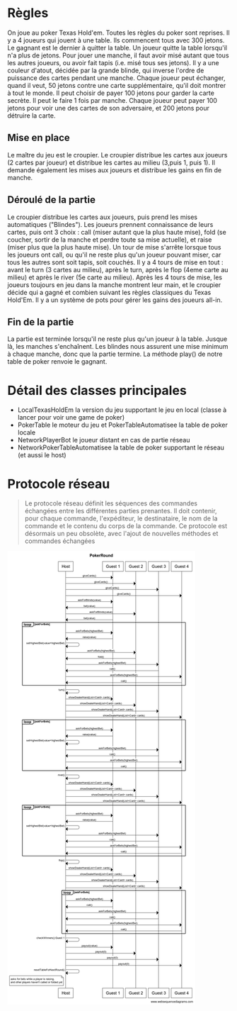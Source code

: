 # Règles

On joue au poker Texas Hold'em. Toutes les règles du poker sont reprises. Il y a 4 joueurs qui jouent à une table. Ils commencent tous avec 300 jetons. Le gagnant est
le dernier à quitter la table. Un joueur quitte la table lorsqu'il n'a plus de jetons. Pour jouer une manche, il faut avoir misé autant que tous les autres joueurs, ou avoir fait tapis (i.e. misé tous ses jetons).
Il y a une couleur d'atout, décidée par la grande blinde, qui inverse l'ordre de puissance des cartes pendant une manche. Chaque joueur peut échanger, quand il veut, 50 jetons contre une carte supplémentaire, qu'il doit montrer à tout le monde. Il peut choisir de payer 100 jetons pour garder la carte secrète. Il peut le faire 1 fois par manche. Chaque joueur peut payer 100 jetons pour voir une des cartes de son adversaire, et 200 jetons pour détruire la carte.
## Mise en place

Le maître du jeu est le croupier. Le croupier distribue les cartes aux joueurs (2 cartes par joueur) et distribue les cartes au milieu (3,puis 1, puis 1). Il demande également les mises aux joueurs et distribue les gains en fin de manche.

## Déroulé de la partie

Le croupier distribue les cartes aux joueurs, puis prend les mises automatiques ("Blindes"). Les joueurs prennent connaissance de leurs cartes, puis ont 3 choix : call (miser autant que la plus haute mise), fold (se coucher, sortir de la manche et perdre toute sa mise actuelle), et raise (miser plus que la plus haute mise). Un tour de mise s'arrête lorsque tous les joueurs ont call, ou qu'il ne reste plus qu'un joueur pouvant miser, car tous les autres sont soit tapis, soit couchés. Il y a 4 tours de mise en tout : avant le turn (3 cartes au milieu), après le turn, après le flop (4eme carte au milieu) et après le river (5e carte au milieu). Après les 4 tours de mise, les joueurs toujours en jeu dans la manche montrent leur main, et le croupier décide qui a gagné et combien suivant les règles classiques du Texas Hold'Em. Il y a un système de pots pour gérer les gains des joueurs all-in.


## Fin de la partie

La partie est terminée lorsqu'il ne reste plus qu'un joueur à la table. Jusque là, les manches s'enchaînent. Les blindes nous assurent une mise minimum à chaque manche, donc que la partie termine.
La méthode play() de notre table de poker renvoie le gagnant.

# Détail des classes principales


   * LocalTexasHoldEm la version du jeu supportant le jeu en local (classe à lancer pour voir une game de poker)
   * PokerTable le moteur du jeu et PokerTableAutomatisee la table de poker locale
   * NetworkPlayerBot le joueur distant en cas de partie réseau
   * NetworkPokerTableAutomatisee la table de poker supportant le réseau (et aussi le host)

# Protocole réseau



> Le protocole réseau définit les séquences des commandes échangées entre les différentes parties prenantes. Il doit contenir, pour chaque commande, l'expéditeur, le destinataire, le nom de la commande et le contenu du corps de la commande.
> Ce protocole est désormais un peu obsolète, avec l'ajout de nouvelles méthodes et commandes échangées

![protocole Poker](protocole.png)


